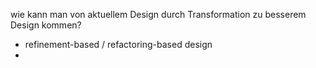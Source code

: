 wie kann man von aktuellem Design durch Transformation zu besserem Design kommen?
- refinement-based / refactoring-based design
- 